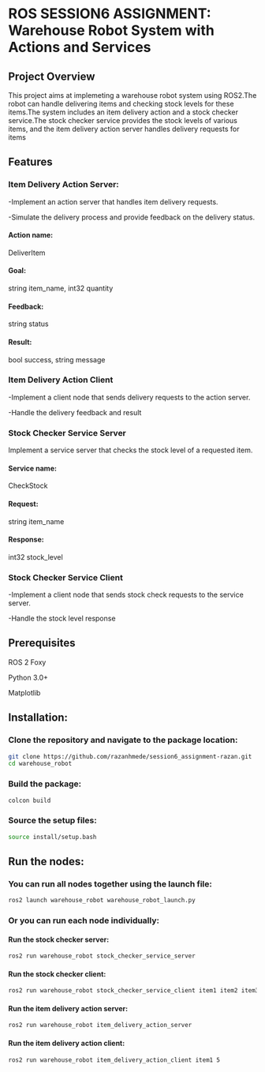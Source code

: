 # ROS SESSION6 ASSIGNMENT: Warehouse Robot System with Actions and Services

## Project Overview

This project aims at implemeting a warehouse robot system using ROS2.The robot can handle delivering items and checking stock levels for these items.The system includes an item delivery action and a stock checker service.The stock checker service provides the stock levels of various items, and the item delivery action server handles delivery requests for items

## Features

### Item Delivery Action Server:
-Implement an action server that handles item delivery requests.

-Simulate the delivery process and provide feedback on the delivery status.

#### Action name:
 DeliverItem
#### Goal:
 string item_name, int32 quantity
#### Feedback:
 string status
#### Result:
 bool success, string message

### Item Delivery Action Client
-Implement a client node that sends delivery requests to the action server.

-Handle the delivery feedback and result

### Stock Checker Service Server
Implement a service server that checks the stock level of a requested item.
#### Service name: 
CheckStock
#### Request: 
string item_name
#### Response: 
int32 stock_level

### Stock Checker Service Client
-Implement a client node that sends stock check requests to the service server.

-Handle the stock level response

## Prerequisites

ROS 2 Foxy 

Python 3.0+

Matplotlib

## Installation:

### Clone the repository and navigate to the package location:

```bash
git clone https://github.com/razanhmede/session6_assignment-razan.git 
cd warehouse_robot
```
### Build the package:

```bash
colcon build
```
### Source the setup files:

```bash
source install/setup.bash
```
## Run the nodes:

### You can run all nodes together using the launch file:

```bash
ros2 launch warehouse_robot warehouse_robot_launch.py
```
### Or you can run each node individually:

#### Run the stock checker server:

```bash
ros2 run warehouse_robot stock_checker_service_server
```
#### Run the stock checker client:

```bash
ros2 run warehouse_robot stock_checker_service_client item1 item2 item3
```
#### Run the item delivery action server:

```bash
ros2 run warehouse_robot item_delivery_action_server
```
#### Run the item delivery action client:

```bash
ros2 run warehouse_robot item_delivery_action_client item1 5
```



